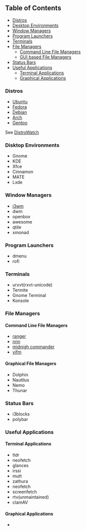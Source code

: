 ## Table of Contents
- [Distros](#distros)
- [Desktop Environments](#desktop-environments)
- [Window Managers](#window-managers)
- [Program Launchers](#program-launchers)
- [Terminals](#terminals)
- [File Managers](#file-managers)
	- [Command Line File Managers](#command-line-file-managers)
	- [GUI based File Managers](#graphical-file-managers)
- [Status Bars](#status-bars)
- [Useful Applications](#usefull-applications)
	- [Terminal Applications](#terminal-applications)
	- [Graphical Applications](#graphical-applications)


### Distros
- [Ubuntu](https://www.ubuntu.com/)
- [Fedora](https://getfedora.org/)
- [Debian](https://www.debian.org/)
- [Arch](https://www.archlinux.org/)
- [Gentoo](https://www.gentoo.org/)

See [DistroWatch](https://distrowatch.com)

### Disktop Environments
- Gnome
- KDE
- Xfce
- Cinnamon
- MATE
- Lxde

### Window Managers
- [i3wm](https://i3wm.org/)
- dwm
- openbox
- awesome
- qtile
- xmonad

### Program Launchers
- dmenu
- rofi

### Terminals
- urxvt(rxvt-unicode)
- Termite
- Gnome Terminal
- Konsole

### File Managers
#### Command Line File Managers
- [ranger](https://github.com/ranger/ranger)
- [nnn](https://github.com/jarun/nnn)
- [midnigh commander](http://midnight-commander.org/)
- [vifm](https://github.com/vifm/vifm)

#### Graphical File Managers
- Dolphin
- Nautilus
- Nemo
- Thunar

### Status Bars
- i3blocks
- polybar

### Useful Applications
#### Terminal Applications
- tldr
- neofetch
- glances
- irssi
- mutt
- zathura
- neofetch
- screenfetch
- rtv(unmaintained)
- clamAV

#### Graphical Applications
- 
